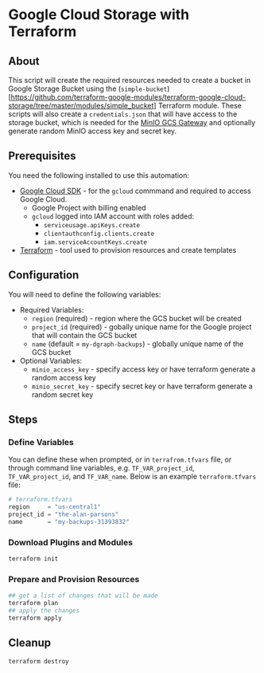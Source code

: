# Google Cloud Storage with Terraform

## About

This script will create the required resources needed to create a bucket in Google Storage Bucket using the (`simple-bucket`)[https://github.com/terraform-google-modules/terraform-google-cloud-storage/tree/master/modules/simple_bucket] Terraform module.  These scripts will also create a `credentials.json` that will have access to the storage bucket, which is needed for the [MinIO GCS Gateway](https://docs.min.io/docs/minio-gateway-for-gcs.html) and optionally generate random MinIO access key and secret key.

## Prerequisites

You need the following installed to use this automation:

* [Google Cloud SDK](https://cloud.google.com/sdk/docs/install) - for the `gcloud` commmand and required to access Google Cloud.
   * Google Project with billing enabled
   * `gcloud` logged into IAM account with roles added:
      * `serviceusage.apiKeys.create`
      * `clientauthconfig.clients.create`
      * `iam.serviceAccountKeys.create`
* [Terraform](https://www.terraform.io/downloads.html) - tool used to provision resources and create templates

## Configuration

You will need to define the following variables:

* Required Variables:
  * `region` (required) - region where the GCS bucket will be created
  * `project_id` (required) - gobally unique name for the Google project that will contain the GCS bucket
  * `name` (default = `my-dgraph-backups`) - globally unique name of the GCS bucket
* Optional Variables:
  * `minio_access_key` - specify access key or have terraform generate a random access key
  * `minio_secret_key` - specify secret key or have terraform generate a random secret key

## Steps

### Define Variables

You can define these when prompted, or in `terrafrom.tfvars` file, or through command line variables, e.g. `TF_VAR_project_id`, `TF_VAR_project_id`, and `TF_VAR_name`. Below is an example `terraform.tfvars` file:

```terraform
# terraform.tfvars
region     = "us-central1"
project_id = "the-alan-parsons"
name       = "my-backups-31393832"
```

### Download Plugins and Modules

```bash
terraform init
```

### Prepare and Provision Resources

```bash
## get a list of changes that will be made
terraform plan
## apply the changes
terraform apply
```

## Cleanup

```bash
terraform destroy
```
